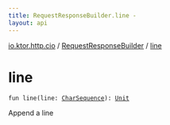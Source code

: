 ```yaml
---
title: RequestResponseBuilder.line - 
layout: api
---
```


<div class='api-docs-breadcrumbs'><a href="../index.html">io.ktor.http.cio</a> / <a href="index.html">RequestResponseBuilder</a> / <a href="./line.html">line</a></div>

# line

<div class="signature"><code><span class="keyword">fun </span><span class="identifier">line</span><span class="symbol">(</span><span class="parameterName" id="io.ktor.http.cio.RequestResponseBuilder$line(kotlin.CharSequence)/line">line</span><span class="symbol">:</span>&nbsp;<a href="https://kotlinlang.org/api/latest/jvm/stdlib/kotlin/-char-sequence/index.html"><span class="identifier">CharSequence</span></a><span class="symbol">)</span><span class="symbol">: </span><a href="https://kotlinlang.org/api/latest/jvm/stdlib/kotlin/-unit/index.html"><span class="identifier">Unit</span></a></code></div>

Append a line


